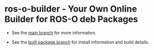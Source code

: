 # ros-o-builder - Your Own Online Builder for ROS-O deb Packages

- See the [main branch](https://github.com/v4hn/ros-o-builder/tree/main) for more information.

- See the [built package branch](https://github.com/v4hn/ros-o-builder/tree/sid-one-unstable) for install information and build details.
